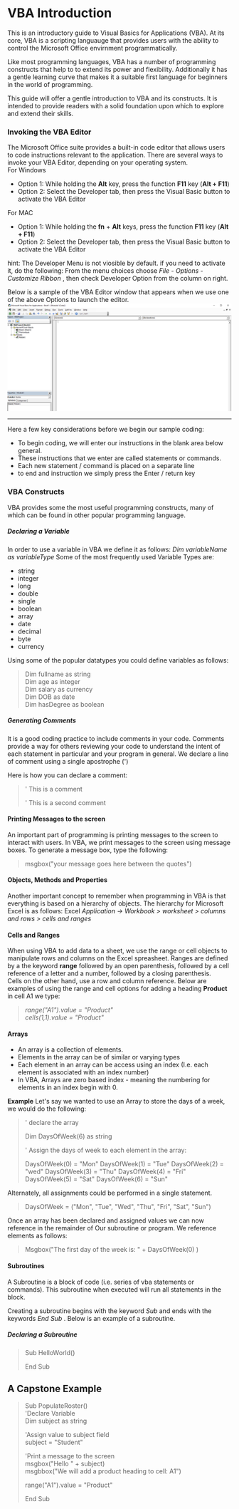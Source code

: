 # VBA Introduction
This is an introductory guide to Visual Basics for Applications (VBA). At its core, VBA is a scripting languauge that provides users with the ability to control the Microsoft Office envirnment programmatically.

Like most programming languages, VBA has a number of programming constructs that help to to extend its power and flexibility. Additionally it has a gentle learning curve that makes it a suitable first language for beginners in the world of programming.

This guide will offer a gentle introduction to VBA and its constructs. It is intended to provide readers with a solid foundation upon which to explore and extend their skills.

### Invoking the VBA Editor
The Microsoft Office suite provides a built-in code editor that allows users to code instructions relevant to the application. There are several ways to invoke your VBA Editor, depending on your operating system.<br>
For Windows
- Option 1: While holding the **Alt** key, press the function **F11** key (**Alt + F11**)
- Option 2: Select the Developer tab, then press the Visual Basic button to activate the VBA Editor

For MAC
- Option 1: While holding the **fn** + **Alt** keys, press the function **F11** key (**Alt + F11**)
- Option 2: Select the Developer tab, then press the Visual Basic button to activate the VBA Editor

hint: The Developer Menu is not viosible by default. if you need to activate it, do the following:
  From the menu choices choose *File* - *Options* - *Customize Ribbon* , then check Developer Option from the column on right. 

Below is a sample of the VBA Editor window that appears when we use one of the above Options to launch the editor.
![VBA IDE](https://github.com/informidas/vba-basic-documentation/blob/master/VBA_IDE.PNG "sample VBA Editor screen")


---

Here a few key considerations before we begin our sample coding:
- To begin coding, we will enter our instructions in the blank area below general.
- These instructions that we enter are called statements or commands.
- Each new statement / command is placed on a separate line
- to end and instruction we simply press the Enter / return key
  
### VBA Constructs
VBA provides some the most useful programming constructs, many of which can be found in other popular programming language. 

##### Declaring a Variable
In order to use a variable in VBA we define it as follows:
*Dim variableName as variableType*
Some of the most frequently used Variable Types are:

* string
* integer
* long
* double
* single
* boolean
* array
* date
* decimal
* byte
* currency

Using some of the popular datatypes you could define variables as follows: <br>

> Dim fullname as string <br>
> Dim age as integer <br>
> Dim salary as currency <br>
> Dim DOB as date <br>
> Dim hasDegree as boolean <br>
> 

##### Generating Comments
It is a good coding practice to include comments in your code. Comments provide a way for others reviewing your code to understand the intent of each statement in particular and your program in general. We declare a line of comment using a single apostrophe (')

Here is how you can declare a comment:
>
> ' This is a comment
>
> ' This is a second comment
>

#### Printing Messages to the screen
An important part of programming is printing messages to the screen to interact with users. In VBA, we print messages to the screen using message boxes. To generate a message box, type the following:

>
> msgbox("your message goes here between the quotes")
>
>

#### Objects, Methods and Properties
Another important concept to remember when programming in VBA is that everything is based on a hierarchy of objects. The hierarchy for Microsoft Excel is as follows:
Excel *Application -> Workbook > worksheet > columns and rows > cells and ranges*


#### Cells and Ranges
When using VBA to add data to a sheet, we use the range or cell objects to manipulate rows and columns on the Excel spreasheet.
Ranges are defined by a the keyword **range** followed by an open parenthesis, followed by a cell reference of a letter and a number, followed by a closing parenthesis. <br>
Cells on the other hand, use a row and column reference. Below are examples of using the range and cell options for adding a heading **Product** in cell A1 we type:

>
> *range("A1").value = "Product"* <br>
> *cells(1,1).value = "Product"*
>

#### Arrays

- An array is a collection of elements. 
- Elements in the array can be of similar or varying types
- Each element in an array can be access using an index (I.e. each element is associated with an index number)
- In VBA, Arrays are zero based index - meaning the numbering for elements in an index begin with 0.

**Example**
Let's say we wanted to use an Array to store the days of a week, we would do the following:

>
> ' declare the array
>
> Dim DaysOfWeek(6) as string
> 
> ' Assign the days of week to each element in the array:
>
> DaysOfWeek(0) = "Mon"
> DaysOfWeek(1) = "Tue"
> DaysOfWeek(2) =  "wed"
> DaysOfWeek(3) = "Thu"
> DaysOfWeek(4) = "Fri"
> DaysOfWeek(5) = "Sat"
> DaysOfWeek(6) = "Sun"

Alternately, all assignments could be performed in a single statement.

>
> DaysOfWeek = ("Mon", "Tue", "Wed", "Thu", "Fri", "Sat", "Sun")
>

Once an array has been declared and assigned values we can now reference in the remainder of Our subroutine or program.
We reference elements as follows:
>
> Msgbox("The first day of the week is: " + DaysOfWeek(0) )
>

#### Subroutines
A Subroutine is a block of code (i.e. series of vba statements or commands). This subroutine when executed will run all statements in the block.

Creating a subroutine begins with the keyword *Sub* and ends with the keywords *End Sub* . Below is an example of a subroutine.

>
##### Declaring a Subroutine
> Sub HelloWorld()
>
> End Sub

## A Capstone Example

>
> Sub PopulateRoster() <br>
> 'Declare Variable <br>
> Dim subject as string <br>
> 
> 'Assign value to subject field <br>
> subject = "Student" <br>
> 
> 'Print a message to the screen <br>
> msgbox("Hello " + subject) <br>
> msgbbox("We will add a product heading to cell: A1")
>
> range("A1").value = "Product"
>
> End Sub
